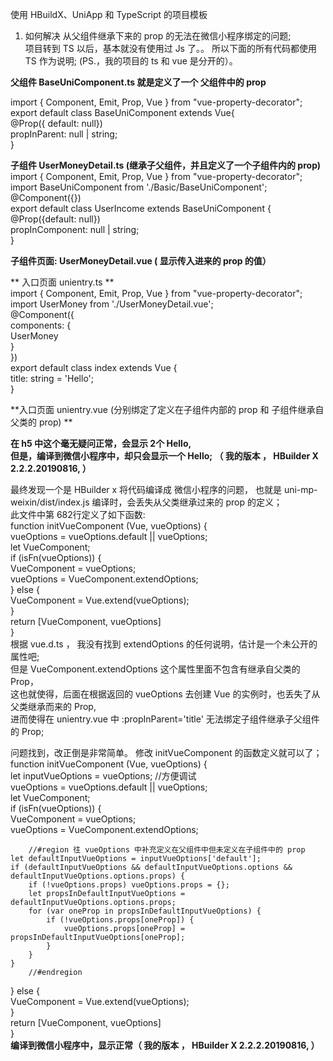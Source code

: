 使用 HBuildX、UniApp 和 TypeScript 的项目模板  
1. 如何解决 从父组件继承下来的 prop 的无法在微信小程序绑定的问题;   
项目转到 TS 以后，基本就没有使用过 Js 了。。 
所以下面的所有代码都使用 TS 作为说明; (PS.，我的项目的 ts 和 vue 是分开的）。  

**父组件 BaseUniComponent.ts  就是定义了一个 父组件中的 prop**  
  
import { Component, Emit, Prop, Vue } from "vue-property-decorator";  
export default class BaseUniComponent extends Vue{  
	@Prop({ default: null})  
	propInParent: null | string;  
}  
  
**子组件 UserMoneyDetail.ts (继承子父组件，并且定义了一个子组件内的 prop)**  
import { Component, Emit, Prop, Vue } from "vue-property-decorator";  
import BaseUniComponent from './Basic/BaseUniComponent';  
@Component({})  
export default class UserIncome extends BaseUniComponent {  
	@Prop({default: null})  
	propInComponent: null | string;  
}   
  
**子组件页面:  UserMoneyDetail.vue ( 显示传入进来的 prop 的值）**  
<template>  
	<view class="content">  
		<view>propInComponent: {{propInComponent}}</view>  
		<view>propInParent: {{propInParent}}</view>  
	</view>  
</template>  
<script lang="ts" src='./UserMoneyDetail.ts'></script>    

** 入口页面 unientry.ts **   
import { Component, Emit, Prop, Vue } from "vue-property-decorator";  
import UserMoney from './UserMoneyDetail.vue';  
@Component({  
	components: {  
		UserMoney	  
	}  
})  
export default class index extends Vue {  
	title: string = 'Hello';  
}  

**入口页面 unientry.vue (分别绑定了定义在子组件内部的 prop 和 子组件继承自父类的 prop) **  
<template>  
	<view>  
		<UserMoney :propInComponent='title' :propInParent='title'></UserMoney>  
	</view>  
</template>  
<script lang="ts" src='./unientry.ts'></script>    

**在 h5 中这个毫无疑问正常，会显示 2个 Hello,**  
**但是，编译到微信小程序中，却只会显示一个 Hello; （ 我的版本 ， HBuilder X  2.2.2.20190816, ）**  

最终发现一个是 HBuilder x 将代码编译成  微信小程序的问题， 
也就是  uni-mp-weixin/dist/index.js 编译时，会丢失从父类继承过来的 prop 的定义；  
此文件中第 682行定义了如下函数:   
function initVueComponent (Vue, vueOptions) {  
  vueOptions = vueOptions.default || vueOptions;  
  let VueComponent;  
  if (isFn(vueOptions)) {  
    VueComponent = vueOptions;  
    vueOptions = VueComponent.extendOptions;	  
  } else {  
    VueComponent = Vue.extend(vueOptions);  
  }  
  return [VueComponent, vueOptions]  
}    
根据 vue.d.ts ， 我没有找到 extendOptions 的任何说明，估计是一个未公开的属性吧;  
但是 VueComponent.extendOptions 这个属性里面不包含有继承自父类的 Prop，  
这也就使得，后面在根据返回的 vueOptions 去创建 Vue 的实例时，也丢失了从父类继承而来的 Prop,   
进而使得在 unientry.vue 中    :propInParent='title'  无法绑定子组件继承子父组件的 Prop;  

问题找到，改正倒是非常简单。 修改  initVueComponent 的函数定义就可以了；  
function initVueComponent (Vue, vueOptions) {  
  let inputVueOptions = vueOptions;  //方便调试  
  vueOptions = vueOptions.default || vueOptions;  
  let VueComponent;  
  if (isFn(vueOptions)) {  
    VueComponent = vueOptions;  
    vueOptions = VueComponent.extendOptions;  

        //#region 往 vueOptions 中补充定义在父组件中但未定义在子组件中的 prop  
	let defaultInputVueOptions = inputVueOptions['default'];  
	if (defaultInputVueOptions && defaultInputVueOptions.options && defaultInputVueOptions.options.props) {  
		if (!vueOptions.props) vueOptions.props = {};  
		let propsInDefaultInputVueOptions = defaultInputVueOptions.options.props;  
		for (var oneProp in propsInDefaultInputVueOptions) {  
			if (!vueOptions.props[oneProp]) {  
				vueOptions.props[oneProp] = propsInDefaultInputVueOptions[oneProp];  
			}  
		}  
	}  
        //#endregion  
  } else {  
    VueComponent = Vue.extend(vueOptions);  
  }  
  return [VueComponent, vueOptions]  
}    
**编译到微信小程序中，显示正常（ 我的版本 ， HBuilder X  2.2.2.20190816, ）**  

